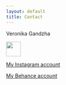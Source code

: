 ```yaml
---
layout: default
title: Contact
---
```


Veronika Gandzha

<a href="mailto:nikagandzh@gmail.com"><img src="https://png2.kisspng.com/20180426/pse/kisspng-email-computer-icons-symbol-mail-icon-5ae243b3178f21.9722528315247779070965.png" width="40" height="40"></a>

<a href="https://www.instagram.com/nikagandzh">My Instagram account</a>

<a href="https://www.behance.net/nikagandzhadcd">My Behance account</a>

